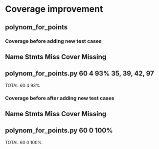 # Coverage improvement

## polynom_for_points

### Coverage before adding new test cases

Name                    Stmts   Miss  Cover   Missing
-----------------------------------------------------
polynom_for_points.py      60      4    93%   35, 39, 42, 97
-----------------------------------------------------
TOTAL                      60      4    93%

### Coverage before after adding new test cases
Name                    Stmts   Miss  Cover   Missing
-----------------------------------------------------
polynom_for_points.py      60      0   100%
-----------------------------------------------------
TOTAL                      60      0   100%
